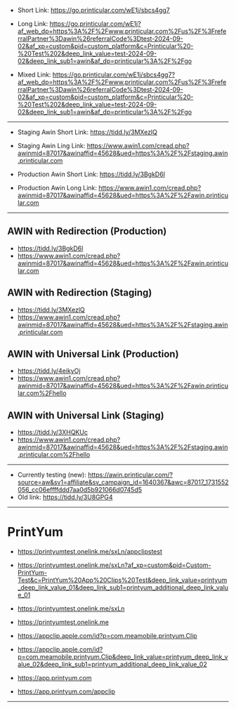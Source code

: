- Short Link: https://go.printicular.com/wE1j/sbcs4gg7


- Long Link: https://go.printicular.com/wE1j?af_web_dp=https%3A%2F%2Fwww.printicular.com%2Fus%2F%3FreferralPartner%3Dawin%26referralCode%3Dtest-2024-09-02&af_xp=custom&pid=custom_platform&c=Printicular%20-%20Test%202&deep_link_value=test-2024-09-02&deep_link_sub1=awin&af_dp=printicular%3A%2F%2Fgo

- Mixed Link: https://go.printicular.com/wE1j/sbcs4gg7?af_web_dp=https%3A%2F%2Fwww.printicular.com%2Fus%2F%3FreferralPartner%3Dawin%26referralCode%3Dtest-2024-09-02&af_xp=custom&pid=custom_platform&c=Printicular%20-%20Test%202&deep_link_value=test-2024-09-02&deep_link_sub1=awin&af_dp=printicular%3A%2F%2Fgo

---

- Staging Awin Short Link: https://tidd.ly/3MXezlQ

- Staging Awin Ling Link: https://www.awin1.com/cread.php?awinmid=87017&awinaffid=45628&ued=https%3A%2F%2Fstaging.awin.printicular.com

- Production Awin Short Link: https://tidd.ly/3BgkD6l

- Production Awin Long Link: https://www.awin1.com/cread.php?awinmid=87017&awinaffid=45628&ued=https%3A%2F%2Fawin.printicular.com


---

## AWIN with Redirection (Production)
- https://tidd.ly/3BgkD6l
- https://www.awin1.com/cread.php?awinmid=87017&awinaffid=45628&ued=https%3A%2F%2Fawin.printicular.com

## AWIN with Redirection (Staging)
- https://tidd.ly/3MXezlQ
- https://www.awin1.com/cread.php?awinmid=87017&awinaffid=45628&ued=https%3A%2F%2Fstaging.awin.printicular.com

## AWIN with Universal Link (Production)
- https://tidd.ly/4eikyOj
- https://www.awin1.com/cread.php?awinmid=87017&awinaffid=45628&ued=https%3A%2F%2Fawin.printicular.com%2Fhello

## AWIN with Universal Link (Staging)
- https://tidd.ly/3XHQKUc
- https://www.awin1.com/cread.php?awinmid=87017&awinaffid=45628&ued=https%3A%2F%2Fstaging.awin.printicular.com%2Fhello 

---

- Currently testing (new): https://awin.printicular.com/?source=aw&sv1=affiliate&sv_campaign_id=1640367&awc=87017_1731552056_cc06effffddd7aa0d5b921066d0745d5
- Old link: https://tidd.ly/3U8GPG4

---

# PrintYum

- https://printyumtest.onelink.me/sxLn/appclipstest

- https://printyumtest.onelink.me/sxLn?af_xp=custom&pid=Custom-PrintYum-Test&c=PrintYum%20App%20Clips%20Test&deep_link_value=printyum_deep_link_value_01&deep_link_sub1=printyum_additional_deep_link_value_01

- https://printyumtest.onelink.me/sxLn

- https://printyumtest.onelink.me

- https://appclip.apple.com/id?p=com.meamobile.printyum.Clip

- https://appclip.apple.com/id?p=com.meamobile.printyum.Clip&deep_link_value=printyum_deep_link_value_02&deep_link_sub1=printyum_additional_deep_link_value_02

- https://app.printyum.com

- https://app.printyum.com/appclip
  
---


  
